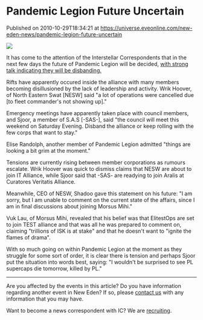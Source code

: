 # Pandemic Legion Future Uncertain
Published on 2010-10-29T18:34:21 at https://universe.eveonline.com/new-eden-news/pandemic-legion-future-uncertain

![](http://www.eve-ic.net/media/assets/icarticlebanner.png)  
  
It has come to the attention of the Interstellar Correspondents that in the next few days the future of Pandemic Legion will be decided, [with strong talk indicating they will be disbanding.](http://www.eveonline.com/ingameboard.asp?a=topic&threadID=1406008)  
  
Rifts have apparently occured inside the alliance with many members becoming disillusioned by the lack of leadership and activity. Wrik Hoover, of North Eastern Swat [NESW] said "a lot of operations were cancelled due [to fleet commander's not showing up]."  
  
Emergency meetings have apparently taken place with council members, and Sjoor, a member of S.A.S [-SAS-], said "the council will meet this weekend on Saturday Evening. Disband the alliance or keep rolling with the few corps that want to stay."  
  
Elise Randolph, another member of Pandemic Legion admitted "things are looking a bit grim at the moment."  
  
Tensions are currently rising between member corporations as rumours escalate. Wrik Hoover was quick to dismiss claims that NESW are about to join IT Alliance, while Sjoor said that -SAS- are readying to join Aralis at Curatores Veritatis Alliance.  
  
Meanwhile, CEO of NESW, Shadoo gave this statement on his future: "I am sorry, but I am unable to comment on the current state of the affairs, since I am in final discussions about joining Morsus Mihi."  
  
Vuk Lau, of Morsus Mihi, revealed that his belief was that ElitestOps are set to join TEST alliance and that was all he was prepared to comment on, claiming "trillions of ISK is at stake" and that he doesn't want to "ignite the flames of drama".  
  
With so much going on within Pandemic Legion at the moment as they struggle for some sort of order, it is clear there is tension and perhaps Sjoor put the situation into words best, saying: "I wouldn't be surprised to see PL supercaps die tomorrow, killed by PL."

* * *

Are you affected by the events in this article? Do you have information regarding another event in New Eden? If so, please [contact us](http://www.eveonline.com/news.asp?a=submitrp) with any information that you may have.  
  
Want to become a news correspondent with IC? We are [recruiting](http://www.eveonline.com/isd.asp).
